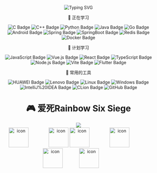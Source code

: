 <div align="center" >
  
  ![Typing SVG](https://readme-typing-svg.demolab.com?font=Fira+Code&pause=1000&color=B41FF7&width=435&lines=Hi+there!!!Welcome!!!)
  
  💪 正在学习
  
  ![C Badge](https://img.shields.io/badge/C-A8B9CC?logo=c&logoColor=fff&style=flat)
  ![C++ Badge](https://img.shields.io/badge/C%2B%2B-00599C?logo=cplusplus&logoColor=fff&style=flat)
  ![Python Badge](https://img.shields.io/badge/Python-3776AB?logo=python&logoColor=fff&style=flat)
  ![Java Badge](https://img.shields.io/badge/Java-ED8B00?&logo=openjdk&logoColor=fff)
  ![Go Badge](https://img.shields.io/badge/Go-04b4e4?style=flat&logo=Go&logoColor=fff)
  ![Android Badge](https://img.shields.io/badge/Android-3DDC84?logo=android&logoColor=fff&style=flat)
  ![Spring Badge](https://img.shields.io/badge/Spring-6DB33F?logo=spring&logoColor=fff&style=flat)
  ![SpringBoot Badge](https://img.shields.io/badge/SpringBoot-6DB33F?logo=SpringBoot&logoColor=fff&style=flat)
  ![Redis Badge](https://img.shields.io/badge/Redis-red?logo=redis&logoColor=fff&style=flat)
  ![Docker Badge](https://img.shields.io/badge/Docker-blue?logo=docker&logoColor=fff&style=flat)
  
  🧠 计划学习
  
  ![JavaScript Badge](https://img.shields.io/badge/JavaScript-yellow?logo=javascript&logoColor=fff&style=flat)
  ![Vue.js Badge](https://img.shields.io/badge/Vue.js-4FC08D?logo=vuedotjs&logoColor=fff&style=flat)
  ![React Badge](https://img.shields.io/badge/React-61DAFB?logo=react&logoColor=000&style=flat)
  ![TypeScript Badge](https://img.shields.io/badge/TypeScript-3178C6?logo=typescript&logoColor=fff&style=flat)
  ![Node.js Badge](https://img.shields.io/badge/Node.js-393?logo=nodedotjs&logoColor=fff&style=flat)
  ![Vite Badge](https://img.shields.io/badge/Vite-646CFF?logo=vite&logoColor=fff&style=flat)
  ![Flutter Badge](https://img.shields.io/badge/Flutter-61DAFB?logo=Flutter&logoColor=fff&style=flat)
  
  
  🧰 常用的工具
  
  ![HUAWEI Badge](https://img.shields.io/badge/HUAWEI-CE0003?style=flat&logo=HUAWEI&logoColor=fff&style=flatf)
  ![Lenovo Badge](https://img.shields.io/badge/Lenovo-E2231A?logo=lenovo&logoColor=fff&style=flat)
  ![Linux Badge](https://img.shields.io/badge/Linux-FCC624?logo=linux&logoColor=000&style=flat)
  ![Windows Badge](https://img.shields.io/badge/Windows-0078D6?logo=windows&logoColor=fff&style=flat)
  ![IntelliJ%20IDEA Badge](https://img.shields.io/badge/IntelliJ%20IDEA-0c7cfc?style=flat&logo=IntelliJ%20IDEA&logoColor=fff)
  ![CLion Badge](https://img.shields.io/badge/CLion-24c4b4?style=flat&logo=CLion&logoColor=fff)
  ![GitHub Badge](https://img.shields.io/badge/GitHub-181717?logo=github&logoColor=fff&style=flat)

  <h1>🎮 爱死Rainbow Six Siege</h1>
  
  <img src="https://skillicons.dev/icons?i=c,cpp,java,python,golang,idea,git" />
  <br>
  
  <img src="https://techstack-generator.vercel.app/cpp-icon.svg" alt="icon" width="65" style="width: 65px; height: 65px; margin-right: 62px; margin-bottom: 0px;" />
  <img src="https://techstack-generator.vercel.app/java-icon.svg" alt="icon" width="65" style="width: 65px; height: 65px; margin-right: 0px; margin-bottom: 0px;" />
  <img src="https://techstack-generator.vercel.app/python-icon.svg" alt="icon" width="65" style="width: 65px; height: 65px; margin-right: 62px; margin-bottom: 0px;" />
  <img src="https://techstack-generator.vercel.app/github-icon.svg" alt="icon" width="65" style="width: 65px; height: 65px; margin-right: 62px; margin-bottom: 0px;" />
  <img src="https://techstack-generator.vercel.app/docker-icon.svg" alt="icon" width="65" style="width: 65px; height: 65px; margin-right: 50px; margin-bottom: 0px;" /> 
  <img src="https://techstack-generator.vercel.app/mysql-icon.svg" alt="icon" width="65" style="width: 65px; height: 65px; margin-right: 50px; margin-bottom: 0px;" />
  
</div>
